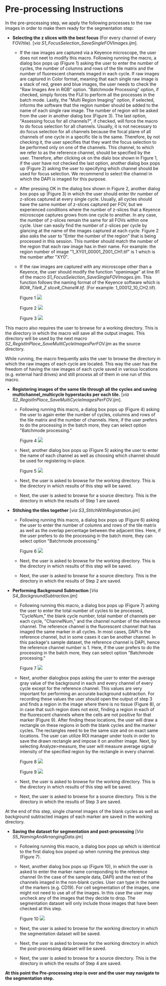 # Pre-processing Instructions

In the pre-processing step, we apply the following processes to the raw images in order to make them ready for the segmentation step:
* **Selecting the z slices with the best focus** (For every channel of every FOV/tile). [*via S1_FocusSelection_SaveSingleFOVImages.ijm*]. 
  * If the raw images are captured via a Keyence microscope, the user does not neet to modify this macro. Following running the macro, a dialog box pops up (Figure 1) asking the user to enter the number of cycles, the number of columns and rows of the tile matrix and the number of fluorescent channels imaged in each cycle. If raw images are captured in Color format, meaning that each single raw image is a stack of red, green and blue images, the user needs to check the "Raw Images Are in RGB" option. "Batchmode Processing" option, if checked, simply forces the FIJI to perform all the processes in the batch mode. Lastly, the "Multi Region Imaging" option, if selected, informs the software that the region number should be added to the name of each single raw image. The number of region will be asked from the user in another dialog box (Figure 3). The last option, "Assessing focus for all channels?", if checked, will force the macro to do focus selection for all channels. Usually, it is not necessary to do focus selection for all channels because the focal plane of all channels of one cycle in a specific tile is the same. Therefore, by not checking it, the user specifies that they want the focus selection to be performed only on one of the channels. This channel, to which we refer to as the reference channel, should be specified by the user. Therefore, after clicking ok on the dialo box shown in Figure 1, if the user have not checked the last option, another dialog box pops up (Figure 2) asking the user to specifying which channel should be used for focus selection. We recommend to select the channel in which the DAPI is imaged for this purpose.
  
  * After pressing OK in the dialog box shown in Figure 2, another dialog box pops up (Figure 3) in which the user should enter thr number of z-slices captured at every single cycle. Usually, all cycles should have the same number of z-slices captured per FOV, but we experienced conditions where the number of z-slices that a Keyence microscope captures grows from one cycle to another. In any case, the number of z-slices remain the same for all FOVs within one cycle. User can easily find the number of z-slices per cycle by glancing at the name of the images captured at each cycle. Figure 2 also asks the user to "Enter the number of the region" that is being processed in this session. This number should match the number of the region that each raw image has in their name. For example: the region number of image "1_XY01_00001_Z001_CH1.tif" is 1 which is the number after "XY0".
  
  * If the raw images are captured with any microscope other than a Keyence, the user should modify the function "openimage" at line 91 of the macro *S1_FocusSelection_SaveSingleFOVImages.ijm*. This function follows the naming format of the Keyence software which is *ROI#_Tile#_Z slice#_Chanel#.tif*. (For example: 1_00012_10_CH2.tif).
  
    Figure 1 
    ![](Images/Figure%201.png) 
    
    Figure 2 
    ![](Images/Figure%202.png)
    
    Figure 3
    ![](Images/Figure%203.png) 

This macro also requires the user to browse for a working directory. This is the directory in which the macro will save all the output images. This directory will be used by the next macro *S2_RegistInPlace_SaveMultiCycleImagesPerFOV.ijm* as the source directory.

While running, the macro frequently asks the user to browse the directory in which the raw images of each cycle are located. This way the user has the freedom of having the raw images of each cycle saved in various locations (e.g. external hard drives) and still process all of them in one run of this macro.


* **Registering images of the same tile through all the cycles and saving multichannel_multicycle hyperstacks per each tile.** [*via S2_RegistInPlace_SaveMultiCycleImagesPerFOV.ijm*].
  * Following running this macro, a dialog box pops up (Figure 4) asking the user to again enter the number of cycles, columns and rows of the tile matrix and the number of channels. Here, if the user prefers to do the processing in the batch more, they can select option "Batchmode processing."

    Figure 4
    ![](Images/Figure%204.png) 


  * Next, another dialog box pops up (Figure 5) asking the user to enter the name of each channel as well as choosing which channel should be used for registering in-place.  
  
    Figure 5
    ![](Images/Figure%205.png) 
    
  * Next, the user is asked to browse for the working directory. This is the directory in which results of this step will be saved.
  
  * Next, the user is asked to browse for a source directory. This is the directory in which the results of Step 1 are saved.
  
* **Stitching the tiles together** [*via S3_StitchWithRegistration.ijm*]
  * Following running this macro, a dialog box pops up (Figure 6) asking the user to enter the number of columns and rows of the tile matrix as well as the overlap percentage between the adjacent tiles. Here, if the user prefers to do the processing in the batch more, they can select option "Batchmode processing."
  
    Figure 6
    ![](Images/Figure%206.png) 
    
  * Next, the user is asked to browse for the working directory. This is the directory in which results of this step will be saved.
  
  * Next, the user is asked to browse for a source directory. This is the directory in which the results of Step 2 are saved.
  

* **Performing Background Subtraction** [*Via S4_BackgroundSubtraction.ijm*]
  * Following running this macro, a dialog box pops up (Figure 7) asking the user to enter the total number of cycles to be processed, "CycleNum," the blank cycle number, total number of channels per each cycle, "ChannelNum," and the channel number of the reference channel. The reference channel is the fluorescent channel that has imaged the same marker in all cycles. In most cases, DAPI is the reference channel, but in some cases it can be another channel. In this package's sample dataset, the reference channel is DAPI, hence the reference channel number is 1. Here, if the user prefers to do the processing in the batch more, they can select option "Batchmode processing."
  
    Figure 7
    ![](Images/Figure%207.png) 
    
  * Next, another dialogbox pops asking the user to enter the average gray value of the background in each and every channel of every cycle except for the reference channel. This values are very important for performing an accurate background subtraction. For recording these values the user should open the output of step 3 and finds a region in the image where there is no tissue (Figure 8), or in case that such region does not exist, finding a region in each of the fluorescent channels where the cells are not positive for that marker (Figure 9). After finding these locations, the user will draw a rectangle on these regions in both the blank cycles and the marker cycles. The rectangles need to be the same size and on exact same locations. The user can utilize ROI manager under tools in order to save the drawn rectangle and impose it on another image. Next, by selecting Analyze>measure, the user will measure average signal intensity of the specified region by the rectangle in every channel.
  
    Figure 8
    ![](Images/Figure%208.png)

    Figure 9
    ![](Images/Figure%209.png)

  * Next, the user is asked to browse for the working directory. This is the directory in which results of this step will be saved.
  
  * Next, the user is asked to browse for a source directory. This is the directory in which the results of Step 3 are saved.
  
At the end of this step, single channel images of the blank cycles as well as background subtracted images of each marker are saved in the working directory.

* **Saving the dataset for segmentation and post-processing** [*Via S5_NamingAndArrangingData.ijm*]
  * Following running this macro, a dialog box pops up which is identical to the first dialog box poped up when running the previous step (Figure 7).
  
  * Next, another dialog box pops up (Figure 10), in which the user is asked to enter the marker name correponding to the reference channel (In the case of the sample data, DAPI) and the rest of the channels imaged in the non-blank cycles. User can type in the name of the markers (e.g. CD19). For cell segmentation of the images, one might not need to use all of the images. In this case the user may uncheck any of the images that they decide to drop. The segmentation dataset will only include those images that have been checked at this step. 
  
    Figure 10
    ![](Images/Figure%2010.png)

  * Next, the user is asked to browse for the working directory in which the segmentation dataset will be saved. 
  
  * Next, the user is asked to browse for the working directory in which the post-processing dataset will be saved.
  
  * Next, the user is asked to browse for a source directory. This is the directory in which the results of Step 4 are saved.
  
  
  
**At this point the Pre-processing step is over and the user may navigate to the segmentation step.**
  

